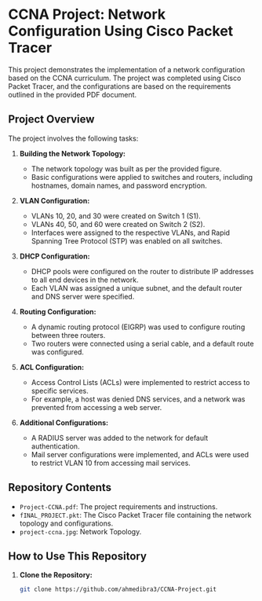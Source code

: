 # CCNA Project: Network Configuration Using Cisco Packet Tracer

This project demonstrates the implementation of a network configuration based on the CCNA curriculum. The project was completed using Cisco Packet Tracer, and the configurations are based on the requirements outlined in the provided PDF document.

## Project Overview

The project involves the following tasks:

1. **Building the Network Topology:**
   - The network topology was built as per the provided figure.
   - Basic configurations were applied to switches and routers, including hostnames, domain names, and password encryption.

2. **VLAN Configuration:**
   - VLANs 10, 20, and 30 were created on Switch 1 (S1).
   - VLANs 40, 50, and 60 were created on Switch 2 (S2).
   - Interfaces were assigned to the respective VLANs, and Rapid Spanning Tree Protocol (STP) was enabled on all switches.

3. **DHCP Configuration:**
   - DHCP pools were configured on the router to distribute IP addresses to all end devices in the network.
   - Each VLAN was assigned a unique subnet, and the default router and DNS server were specified.

4. **Routing Configuration:**
   - A dynamic routing protocol (EIGRP) was used to configure routing between three routers.
   - Two routers were connected using a serial cable, and a default route was configured.

5. **ACL Configuration:**
   - Access Control Lists (ACLs) were implemented to restrict access to specific services.
   - For example, a host was denied DNS services, and a network was prevented from accessing a web server.

6. **Additional Configurations:**
   - A RADIUS server was added to the network for default authentication.
   - Mail server configurations were implemented, and ACLs were used to restrict VLAN 10 from accessing mail services.

## Repository Contents

- `Project-CCNA.pdf`: The project requirements and instructions.
- `fINAL_PROJECT.pkt`: The Cisco Packet Tracer file containing the network topology and configurations.
-  `project-ccna.jpg`: Network Topology.

## How to Use This Repository

1. **Clone the Repository:**
   ```bash
   git clone https://github.com/ahmedibra3/CCNA-Project.git
